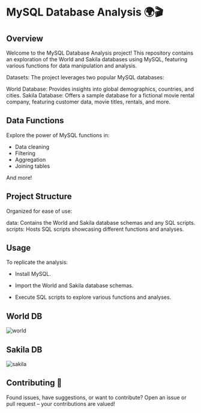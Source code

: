 # MySQL Database Analysis 🌍🎬
## Overview

Welcome to the MySQL Database Analysis project! This repository contains an exploration of the World and Sakila databases using MySQL, featuring various functions for data manipulation and analysis.

Datasets:
The project leverages two popular MySQL databases:

World Database: Provides insights into global demographics, countries, and cities.
Sakila Database: Offers a sample database for a fictional movie rental company, featuring customer data, movie titles, rentals, and more.

## Data Functions

Explore the power of MySQL functions in:

- Data cleaning
- Filtering
- Aggregation
- Joining tables
  
And more!

## Project Structure

Organized for ease of use:

data: Contains the World and Sakila database schemas and any SQL scripts.
scripts: Hosts SQL scripts showcasing different functions and analyses.

## Usage

To replicate the analysis:

- Install MySQL.

- Import the World and Sakila database schemas.

- Execute SQL scripts to explore various functions and analyses.

## World DB

![world](https://github.com/IlyasHassan1/MySQL-World-and-SakilaDB/assets/156099554/b83d0274-0165-44ce-8ec7-9547633fb226)



## Sakila DB
![sakila](https://github.com/IlyasHassan1/MySQL-World-and-SakilaDB/assets/156099554/61980976-16cc-46c3-b55c-31e88d12479f)


## Contributing 🚀

Found issues, have suggestions, or want to contribute? Open an issue or pull request – your contributions are valued!


